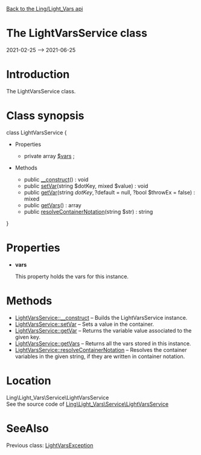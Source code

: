 [Back to the Ling/Light_Vars api](https://github.com/lingtalfi/Light_Vars/blob/master/doc/api/Ling/Light_Vars.md)



The LightVarsService class
================
2021-02-25 --> 2021-06-25






Introduction
============

The LightVarsService class.



Class synopsis
==============


class <span class="pl-k">LightVarsService</span>  {

- Properties
    - private array [$vars](#property-vars) ;

- Methods
    - public [__construct](https://github.com/lingtalfi/Light_Vars/blob/master/doc/api/Ling/Light_Vars/Service/LightVarsService/__construct.md)() : void
    - public [setVar](https://github.com/lingtalfi/Light_Vars/blob/master/doc/api/Ling/Light_Vars/Service/LightVarsService/setVar.md)(string $dotKey, mixed $value) : void
    - public [getVar](https://github.com/lingtalfi/Light_Vars/blob/master/doc/api/Ling/Light_Vars/Service/LightVarsService/getVar.md)(string $dotKey, ?$default = null, ?bool $throwEx = false) : mixed
    - public [getVars](https://github.com/lingtalfi/Light_Vars/blob/master/doc/api/Ling/Light_Vars/Service/LightVarsService/getVars.md)() : array
    - public [resolveContainerNotation](https://github.com/lingtalfi/Light_Vars/blob/master/doc/api/Ling/Light_Vars/Service/LightVarsService/resolveContainerNotation.md)(string $str) : string

}




Properties
=============

- <span id="property-vars"><b>vars</b></span>

    This property holds the vars for this instance.
    
    



Methods
==============

- [LightVarsService::__construct](https://github.com/lingtalfi/Light_Vars/blob/master/doc/api/Ling/Light_Vars/Service/LightVarsService/__construct.md) &ndash; Builds the LightVarsService instance.
- [LightVarsService::setVar](https://github.com/lingtalfi/Light_Vars/blob/master/doc/api/Ling/Light_Vars/Service/LightVarsService/setVar.md) &ndash; Sets a value in the container.
- [LightVarsService::getVar](https://github.com/lingtalfi/Light_Vars/blob/master/doc/api/Ling/Light_Vars/Service/LightVarsService/getVar.md) &ndash; Returns the variable value associated to the given key.
- [LightVarsService::getVars](https://github.com/lingtalfi/Light_Vars/blob/master/doc/api/Ling/Light_Vars/Service/LightVarsService/getVars.md) &ndash; Returns all the vars stored in this instance.
- [LightVarsService::resolveContainerNotation](https://github.com/lingtalfi/Light_Vars/blob/master/doc/api/Ling/Light_Vars/Service/LightVarsService/resolveContainerNotation.md) &ndash; Resolves the container variables in the given string, if they are written in container notation.





Location
=============
Ling\Light_Vars\Service\LightVarsService<br>
See the source code of [Ling\Light_Vars\Service\LightVarsService](https://github.com/lingtalfi/Light_Vars/blob/master/Service/LightVarsService.php)



SeeAlso
==============
Previous class: [LightVarsException](https://github.com/lingtalfi/Light_Vars/blob/master/doc/api/Ling/Light_Vars/Exception/LightVarsException.md)<br>
